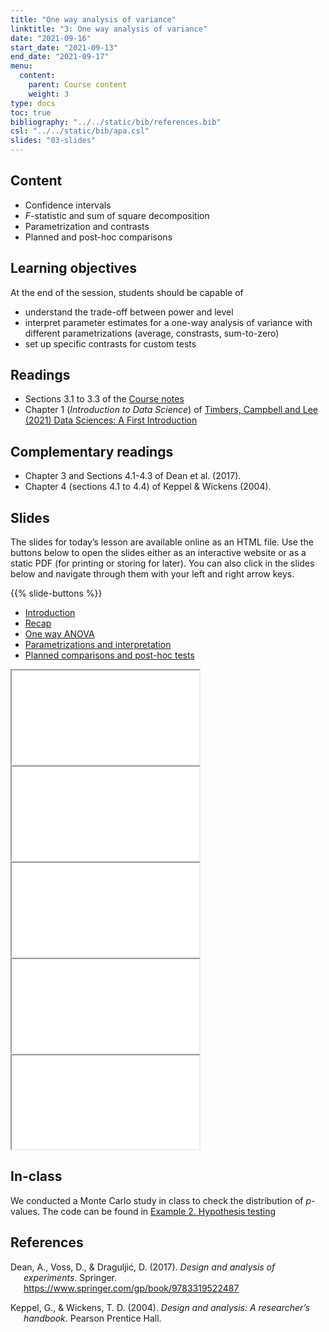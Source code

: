 ```yaml
---
title: "One way analysis of variance"
linktitle: "3: One way analysis of variance"
date: "2021-09-16"
start_date: "2021-09-13"
end_date: "2021-09-17"
menu:
  content:
    parent: Course content
    weight: 3
type: docs
toc: true
bibliography: "../../static/bib/references.bib"
csl: "../../static/bib/apa.csl"
slides: "03-slides"
---
```


## Content

-   Confidence intervals
-   *F*-statistic and sum of square decomposition
-   Parametrization and contrasts
-   Planned and post-hoc comparisons

## Learning objectives

At the end of the session, students should be capable of

-   understand the trade-off between power and level
-   interpret parameter estimates for a one-way analysis of variance with different parametrizations (average, constrasts, sum-to-zero)
-   set up specific contrasts for custom tests

## Readings

-   <i class="fas fa-book"></i> Sections 3.1 to 3.3 of the [Course notes](https://lbelzile.github.io/math80667a/onewayanova.html)
-   <i class="fas fa-book"></i> Chapter 1 (*Introduction to Data Science*) of [Timbers, Campbell and Lee (2021) Data Sciences: A First Introduction](https://ubc-dsci.github.io/introduction-to-datascience/intro.html)

## Complementary readings

-   <i class="fas fa-book"></i> Chapter 3 and Sections 4.1-4.3 of Dean et al. (2017).
-   <i class="fas fa-book"></i> Chapter 4 (sections 4.1 to 4.4) of Keppel & Wickens (2004).

## Slides

The slides for today’s lesson are available online as an HTML file. Use the buttons below to open the slides either as an interactive website or as a static PDF (for printing or storing for later). You can also click in the slides below and navigate through them with your left and right arrow keys.

{{% slide-buttons %}}

<ul class="nav nav-tabs" id="slide-tabs" role="tablist">
<li class="nav-item">
<a class="nav-link active" id="introduction-tab" data-toggle="tab" href="#introduction" role="tab" aria-controls="introduction" aria-selected="true">Introduction</a>
</li>
<li class="nav-item">
<a class="nav-link" id="recap-tab" data-toggle="tab" href="#recap" role="tab" aria-controls="recap" aria-selected="false">Recap</a>
</li>
<li class="nav-item">
<a class="nav-link" id="one-way-anova-tab" data-toggle="tab" href="#one-way-anova" role="tab" aria-controls="one-way-anova" aria-selected="false">One way ANOVA</a>
</li>
<li class="nav-item">
<a class="nav-link" id="parametrizations-and-interpretation-tab" data-toggle="tab" href="#parametrizations-and-interpretation" role="tab" aria-controls="parametrizations-and-interpretation" aria-selected="false">Parametrizations and interpretation</a>
</li>
<li class="nav-item">
<a class="nav-link" id="planned-comparisons-and-posthoc-tests-tab" data-toggle="tab" href="#planned-comparisons-and-posthoc-tests" role="tab" aria-controls="planned-comparisons-and-posthoc-tests" aria-selected="false">Planned comparisons and post-hoc tests</a>
</li>
</ul>

<div id="slide-tabs" class="tab-content">

<div id="introduction" class="tab-pane fade show active" role="tabpanel" aria-labelledby="introduction-tab">

<div class="embed-responsive embed-responsive-16by9">

<iframe class="embed-responsive-item" src="/slides/03-slides.html#1">
</iframe>

</div>

</div>

<div id="recap" class="tab-pane fade" role="tabpanel" aria-labelledby="recap-tab">

<div class="embed-responsive embed-responsive-16by9">

<iframe class="embed-responsive-item" src="/slides/03-slides.html#recap">
</iframe>

</div>

</div>

<div id="one-way-anova" class="tab-pane fade" role="tabpanel" aria-labelledby="one-way-anova-tab">

<div class="embed-responsive embed-responsive-16by9">

<iframe class="embed-responsive-item" src="/slides/03-slides.html#f-test">
</iframe>

</div>

</div>

<div id="parametrizations-and-interpretation" class="tab-pane fade" role="tabpanel" aria-labelledby="parametrizations-and-interpretation-tab">

<div class="embed-responsive embed-responsive-16by9">

<iframe class="embed-responsive-item" src="/slides/03-slides.html#parametrization">
</iframe>

</div>

</div>

<div id="planned-comparisons-and-posthoc-tests" class="tab-pane fade" role="tabpanel" aria-labelledby="planned-comparisons-and-posthoc-tests-tab">

<div class="embed-responsive embed-responsive-16by9">

<iframe class="embed-responsive-item" src="/slides/03-slides.html#planned-comparisons">
</iframe>

</div>

</div>

</div>

## In-class

We conducted a Monte Carlo study in class to check the distribution of *p*-values. The code can be found in [Example 2. Hypothesis testing](/example/02-hypothesis_testing/)

<!-- 
{{% div fyi %}}
**Fun fact**: If you type <kbd>?</kbd> (or <kbd>shift</kbd> + <kbd>/</kbd>) while going through the slides, you can see a list of special slide-specific commands.
{{% /div %}}





-->

## References

<div id="refs" class="references csl-bib-body hanging-indent" line-spacing="2">

<div id="ref-Dean:2017" class="csl-entry">

Dean, A., Voss, D., & Draguljić, D. (2017). *Design and analysis of experiments*. Springer. <https://www.springer.com/gp/book/9783319522487>

</div>

<div id="ref-Keppel/Wickens:2004" class="csl-entry">

Keppel, G., & Wickens, T. D. (2004). *Design and analysis: A researcher’s handbook*. Pearson Prentice Hall.

</div>

</div>

